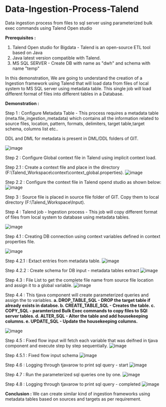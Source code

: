 # Data-Ingestion-Process-Talend
Data ingestion process from files to sql server using parameterized bulk exec commands using Talend Open studio

**Prerequisites :**
1. Talend Open studio for Bigdata - Talend is an open-source ETL tool based on Java
2. Java latest version compatible with Talend.
3. MS SQL SERVER - Create DB with name as "dwh" and schema with name "temp"

In this demonstration, We are going to understand the creation of a Ingestion framework using Talend that will load data from files of local system to MS SQL server using metadata table. This single job will load different format of files into different tables in a Database. 

**Demonstration :**

Step 1 : Configure Metadata Table - This process requires a metadata table (meta.file_ingestion_metadata) which contains all the information related to source files, location, pattern, formats, delimiters, target table,target schema, columns list etc..

DDL and DML for metadata is present in DML/DDL folders of GIT.

![image](https://user-images.githubusercontent.com/102896115/161420001-0e580ea1-949c-4387-a138-d8374224f5d0.png)


Step 2 : Configure Global context file in Talend using implicit context load.

Step 2.1 : Create a context file and place in the directory (F:\Talend_Workspace\context\context_global.properties).
![image](https://user-images.githubusercontent.com/102896115/161420554-8988b9c9-a2e7-4f75-b83e-2d60047c5809.png)

Step 2.2 : Configure the context file in Talend opend studio as shown below:
![image](https://user-images.githubusercontent.com/102896115/161421542-eb8aced8-3db3-4777-9493-5e2c0e59db75.png)


Step 3 : Source file is placed in source file folder of GIT. Copy them to local directory (F:\Talend_Workspace\Input).

Step 4 : Talend job - Ingestion process - This job will copy different format of files from local system to database using metadata tables.

![image](https://user-images.githubusercontent.com/102896115/161420613-053ea2e0-01e9-4298-98e8-6d1dfdd8902e.png)

Step 4.1 : Creating DB connection using context variables defined in context properties file.

![image](https://user-images.githubusercontent.com/102896115/161420803-3bf00a30-5565-43b0-a718-8dff306f6def.png)

Step 4.2.1 : Extact entries from metadata table.
![image](https://user-images.githubusercontent.com/102896115/161422108-def7c2d9-1f4d-44ef-8191-27d8e7bda43e.png)

Step 4.2.2 : Create schema for DB input - metadata tables extract
![image](https://user-images.githubusercontent.com/102896115/161422042-60214757-eb28-48fb-8de3-97b5e3810363.png)

Step 4.3 : File List to get the complete file name from source file location and assign it to a global variable. 
![image](https://user-images.githubusercontent.com/102896115/161420862-7adbc6b4-6fc0-44c5-8e33-276dba1a9e73.png)

Step 4.4 : This tjava component will create parameterized queries and assign the to variables.
**a. DROP_TABLE_SQL - DROP the target table if already exists in databse.
b. CREATE_TABLE_SQL - Creates the table.
c. COPY_SQL - paramterized Bulk Exec commands to copy files to SQl server tables.
d. ALTER_SQL - Alter the table and add housekeeping columns.
e. UPDATE_SQL - Update the housekeeping columns.**

![image](https://user-images.githubusercontent.com/102896115/161420877-7eb68e87-ee9e-4344-aaf5-3fa770486e2e.png)

Step 4.5 : Fixed flow input will fetch each variable that was deifned in tjava component and execute step by step sequentially.
![image](https://user-images.githubusercontent.com/102896115/161420894-e412e2d1-fd59-4dd2-a5f7-d3474553dcff.png)

Step 4.5.1 : Fixed flow input schema
![image](https://user-images.githubusercontent.com/102896115/161421472-1f55fbf2-da31-42bb-b841-39b51221c019.png)

Step 4.6 : Logging through tjavarow to print sql query - start
![image](https://user-images.githubusercontent.com/102896115/161420907-645dfdd3-6dae-48fb-a215-123fd94af5ab.png)

Step 4.7 : Run the parameterized sql queries one by one.
![image](https://user-images.githubusercontent.com/102896115/161420920-fbaa3f63-ee46-4240-8057-d900345e2f8d.png)

Step 4.8 : Logging through tjavarow to print sql query - completed
![image](https://user-images.githubusercontent.com/102896115/161420932-4ed2557f-1bf4-4eea-be01-c60276240499.png)


**Conclusion :**
We can create similar kind of ingestion frameworks using metadata tables based on sources and targets as per requirement. 


